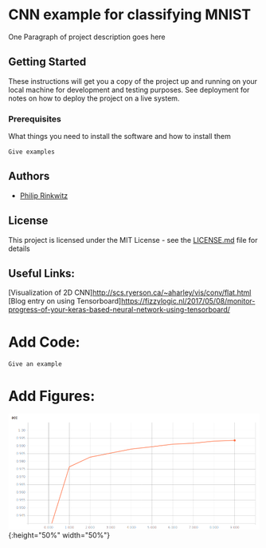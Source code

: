 # CNN example for classifying MNIST

One Paragraph of project description goes here

## Getting Started

These instructions will get you a copy of the project up and running on your local machine for development and testing purposes. See deployment for notes on how to deploy the project on a live system.

### Prerequisites

What things you need to install the software and how to install them

```
Give examples
```

## Authors

* [Philip Rinkwitz](https://github.com/rinkwitz)

## License

This project is licensed under the MIT License - see the [LICENSE.md](LICENSE.md) file for details

## Useful Links:
[Visualization of 2D CNN]http://scs.ryerson.ca/~aharley/vis/conv/flat.html
[Blog entry on using Tensorboard]https://fizzylogic.nl/2017/05/08/monitor-progress-of-your-keras-based-neural-network-using-tensorboard/

# Add Code:
```
Give an example
```

# Add Figures:
![figure](/img/acc.png){:height="50%" width="50%"}

